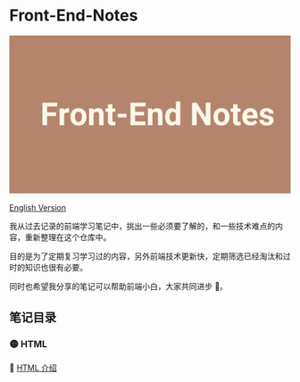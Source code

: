 # Front-End-Notes

<img src="frontend.png">

[English Version](README_EN.md)

我从过去记录的前端学习笔记中，挑出一些必须要了解的，和一些技术难点的内容，重新整理在这个仓库中。

目的是为了定期复习学习过的内容，另外前端技术更新快，定期筛选已经淘汰和过时的知识也很有必要。

同时也希望我分享的笔记可以帮助前端小白，大家共同进步 💪。

## 笔记目录

### 🟡 HTML

📝 [HTML 介绍](HTML/HTML-Intro.md)
